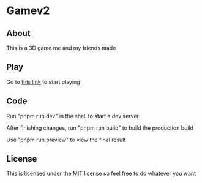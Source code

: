# Gamev2

## About

This is a 3D game me and my friends made

## Play

Go to [this link](https://5mdm.github.io/Gamev2/ "The link to Gamev2") to start playing

## Code

Run "pnpm run dev" in the shell to start a dev server

After finishing changes, run "pnpm run build" to build the production build

Use "pnpm run preview" to view the final result

## License 
This is licensed under the [MIT](https://opensource.org/license/MIT/ "The license text") license so feel free to do whatever you want
